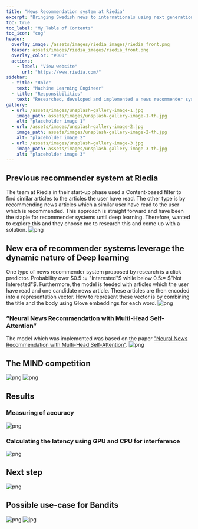 ```yaml
---
title: "News Recommendation system at Riedia"
excerpt: "Bringing Swedish news to internationals using next generation machine translation🆎🉐"
toc: true
toc_label: "My Table of Contents"
toc_icon: "cog"
header:
  overlay_image: /assets/images/riedia_images/riedia_front.png
  teaser: assets/images/riedia_images/riedia_front.png
  overlay_color: "#000"
  actions:
    - label: "View website"
      url: "https://www.riedia.com/"
sidebar:
  - title: "Role"
    text: "Machine Learning Engineer"
  - title: "Responsibilities"
    text: "Researched, developed and implemented a news recommender system for Riedia"
gallery:
  - url: /assets/images/unsplash-gallery-image-1.jpg
    image_path: assets/images/unsplash-gallery-image-1-th.jpg
    alt: "placeholder image 1"
  - url: /assets/images/unsplash-gallery-image-2.jpg
    image_path: assets/images/unsplash-gallery-image-2-th.jpg
    alt: "placeholder image 2"
  - url: /assets/images/unsplash-gallery-image-3.jpg
    image_path: assets/images/unsplash-gallery-image-3-th.jpg
    alt: "placeholder image 3"
---
```

## Previous recommender system at Riedia
The team at Riedia in their start-up phase used a Content-based filter to find similar articles to the articles the user have read. The other type is by recommending news articles which a similar user have read to the user which is recommended. This approach is straight forward and have been the staple for recommender systems until deep learning. Therefore, wanted to explore this and they choose me to research this and come up with a solution.
![png](/assets/images/riedia_images/recommender.png)

## New era of recommender systems leverage the dynamic nature of Deep learning
One type of news recommender system proposed by research is a click predictor. Probability over $0.5 := "Interested"$ while below $0.5 :=$ $"Not Interested"$. Furthermore, the model is feeded with articles which the user have read and one candidate news article. These articles are then encoded into a representation vector. How to represent these vector is by combining the title and the body using Glove embeddings for each word. 
![png](/assets/images/riedia_images/model1.png)

### ”Neural News Recommendation with Multi-Head Self-Attention”
The model which was implemented was based on the paper ["Neural News Recommendation with Multi-Head Self-Attention"](https://aclanthology.org/D19-1671/).
![png](/assets/images/riedia_images/model2.png)

## The MIND competition
![png](/assets/images/riedia_images/leaderboard.png)
![png](/assets/images/riedia_images/dataset.png)

## Results
### Measuring of accuracy
![png](/assets/images/riedia_images/results1.png)

### Calculating the latency using GPU and CPU for interference
![png](/assets/images/riedia_images/results2.png)

## Next step
![png](/assets/images/riedia_images/development.png)

## Possible use-case for Bandits
![png](/assets/images/riedia_images/bandit1.png)
![jpg](/assets/images/riedia_images/bandit2.jpg)
